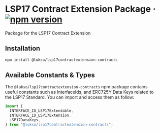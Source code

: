 # LSP17 Contract Extension Package &middot; [![npm version](https://img.shields.io/npm/v/@lukso/lsp17contractextension-contracts.svg?style=flat)](https://www.npmjs.com/package/@lukso/lsp17contractextension-contracts)

Package for the LSP17 Contract Extension

## Installation

```bash
npm install @lukso/lsp17contractextension-contracts
```

## Available Constants & Types

The `@lukso/lsp17contractextension-contracts` npm package contains useful constants such as InterfaceIds, and ERC725Y Data Keys related to the LSP17 Standard. You can import and access them as follow:

```js
import {
  INTERFACE_ID_LSP17Extendable,
  INTERFACE_ID_LSP17Extension,
  LSP17DataKeys,
} from "@lukso/lsp17contractextension-contracts";
```
